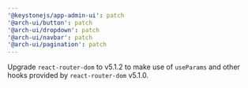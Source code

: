 ```yaml
---
'@keystonejs/app-admin-ui': patch
'@arch-ui/button': patch
'@arch-ui/dropdown': patch
'@arch-ui/navbar': patch
'@arch-ui/pagination': patch
---
```


Upgrade `react-router-dom` to v5.1.2 to make use of `useParams` and other hooks provided by `react-router-dom` v5.1.0.

